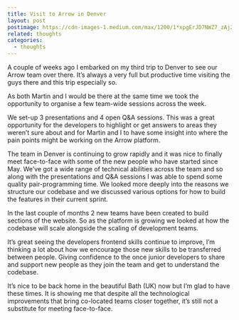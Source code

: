 ```yaml
---
title: Visit to Arrow in Denver
layout: post
postimage: https://cdn-images-1.medium.com/max/1200/1*xpgErJD7NWZ7_zAj2g4_EA.jpeg
related: thoughts
categories:
  - thoughts
---
```


A couple of weeks ago I embarked on my third trip to Denver to see our Arrow team over there. It’s always a very full but productive time visiting the guys there and this trip especially so.

As both Martin and I would be there at the same time we took the opportunity to organise a few team-wide sessions across the week.

We set-up 3 presentations and 4 open Q&A sessions. This was a great opportunity for the developers to highlight or get answers to areas they weren’t sure about and for Martin and I to have some insight into where the pain points might be working on the Arrow platform.

The team in Denver is continuing to grow rapidly and it was nice to finally meet face-to-face with some of the new people who have started since May. We’ve got a wide range of technical abilities across the team and so along with the presentations and Q&A sessions I was able to spend some quality pair-programming time. We looked more deeply into the reasons we structure our codebase and we discussed various options for how to build the features in their current sprint.

In the last couple of months 2 new teams have been created to build sections of the website. So as the platform is growing we looked at how the codebase will scale alongside the scaling of development teams.

It’s great seeing the developers frontend skills continue to improve, I’m thinking a lot about how we encourage those new skills to be transferred between people. Giving confidence to the once junior developers to share and support new people as they join the team and get to understand the codebase.

It’s nice to be back home in the beautiful Bath (UK) now but I’m glad to have these times. It is showing me that despite all the technological improvements that bring co-located teams closer together, it’s still not a substitute for meeting face-to-face.
